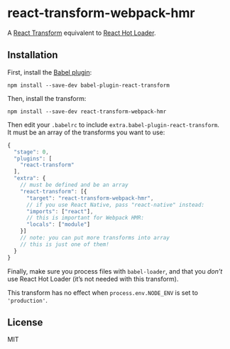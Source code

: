 # react-transform-webpack-hmr

A [React Transform](https://github.com/gaearon/babel-plugin-react-transform) equivalent to [React Hot Loader](https://github.com/gaearon/react-hot-loader).

## Installation

First, install the [Babel plugin](https://raw.githubusercontent.com/gaearon/babel-plugin-react-transform):

```
npm install --save-dev babel-plugin-react-transform
```

Then, install the transform:

```
npm install --save-dev react-transform-webpack-hmr
```

Then edit your `.babelrc` to include `extra.babel-plugin-react-transform`.  
It must be an array of the transforms you want to use:

```js
{
  "stage": 0,
  "plugins": [
    "react-transform"
  ],
  "extra": {
    // must be defined and be an array
    "react-transform": [{
      "target": "react-transform-webpack-hmr",
      // if you use React Native, pass "react-native" instead:
      "imports": ["react"],
      // this is important for Webpack HMR:
      "locals": ["module"]
    }]
    // note: you can put more transforms into array
    // this is just one of them!
  }
}
```

Finally, make sure you process files with `babel-loader`, and that you *don’t* use React Hot Loader (it’s not needed with this transform).

This transform has no effect when `process.env.NODE_ENV` is set to `'production'`.

## License

MIT
